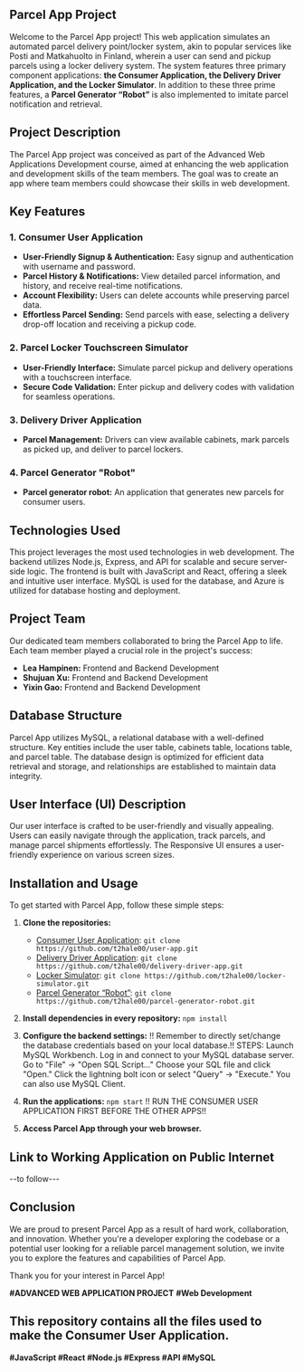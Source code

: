 ## Parcel App Project 



Welcome to the Parcel App project! This web application simulates an automated parcel delivery point/locker system, akin to popular services like Posti and Matkahuolto in Finland, wherein a user can send and pickup parcels using a locker delivery system. The system features three primary component applications: **the Consumer Application, the Delivery Driver Application, and the Locker Simulator**. In addition to these three prime features, a **Parcel Generator “Robot”** is also implemented to imitate parcel notification and retrieval.

## Project Description

The Parcel App project was conceived as part of the Advanced Web Applications Development course, aimed at enhancing the web application and development skills of the team members. The goal was to create an app where team members could showcase their skills in web development.

## Key Features

### 1. Consumer User Application

- **User-Friendly Signup & Authentication:** Easy signup and authentication with username and password.
- **Parcel History & Notifications:** View detailed parcel information, and history, and receive real-time notifications.
- **Account Flexibility:** Users can delete accounts while preserving parcel data.
- **Effortless Parcel Sending:** Send parcels with ease, selecting a delivery drop-off location and receiving a pickup code.

### 2. Parcel Locker Touchscreen Simulator

- **User-Friendly Interface:** Simulate parcel pickup and delivery operations with a touchscreen interface.
- **Secure Code Validation:** Enter pickup and delivery codes with validation for seamless operations.

### 3. Delivery Driver Application

- **Parcel Management:** Drivers can view available cabinets, mark parcels as picked up, and deliver to parcel lockers.

### 4. Parcel Generator "Robot"
- **Parcel generator robot:** An application that generates new parcels for consumer users. 

## Technologies Used

This project leverages the most used technologies in web development. The backend utilizes Node.js, Express, and API for scalable and secure server-side logic. The frontend is built with JavaScript and React, offering a sleek and intuitive user interface. MySQL is used for the database, and Azure is utilized for database hosting and deployment.

## Project Team

Our dedicated team members collaborated to bring the Parcel App to life. Each team member played a crucial role in the project's success:

- **Lea Hampinen:** Frontend and Backend Development
- **Shujuan Xu:** Frontend and Backend Development
- **Yixin Gao:** Frontend and Backend Development

## Database Structure

Parcel App utilizes MySQL, a relational database with a well-defined structure. Key entities include the user table, cabinets table, locations table, and parcel table. The database design is optimized for efficient data retrieval and storage, and relationships are established to maintain data integrity.

## User Interface (UI) Description

Our user interface is crafted to be user-friendly and visually appealing. Users can easily navigate through the application, track parcels, and manage parcel shipments effortlessly. The Responsive UI ensures a user-friendly experience on various screen sizes.

## Installation and Usage

To get started with Parcel App, follow these simple steps:

1. **Clone the repositories:**
   - [Consumer User Application](https://github.com/t2hale00/user-app): `git clone https://github.com/t2hale00/user-app.git`
   - [Delivery Driver Application](https://github.com/t2hale00/delivery-driver-app): `git clone https://github.com/t2hale00/delivery-driver-app.git`
   - [Locker Simulator](https://github.com/t2hale00/locker-simulator): `git clone https://github.com/t2hale00/locker-simulator.git`
   - [Parcel Generator “Robot”](https://github.com/t2hale00/parcel-generator-robot): `git clone https://github.com/t2hale00/parcel-generator-robot.git`

2. **Install dependencies in every repository:** `npm install`

3. **Configure the backend settings:** !! Remember to directly set/change the database credentials based on your local database.!!
         STEPS: Launch MySQL Workbench.
               Log in and connect to your MySQL database server.
               Go to "File" -> "Open SQL Script..."
               Choose your SQL file and click "Open."
               Click the lightning bolt icon or select "Query" -> "Execute."
               You can also use MySQL Client.
                  
4. **Run the applications:** `npm start` !! RUN THE CONSUMER USER APPLICATION FIRST BEFORE THE OTHER APPS!!

5. **Access Parcel App through your web browser.**

## Link to Working Application on Public Internet

--to follow---

## Conclusion

We are proud to present Parcel App as a result of hard work, collaboration, and innovation. Whether you're a developer exploring the codebase or a potential user looking for a reliable parcel management solution, we invite you to explore the features and capabilities of Parcel App.

Thank you for your interest in Parcel App!

**#ADVANCED WEB APPLICATION PROJECT**
**#Web Development**

## This repository contains all the files used to make the **Consumer User Application**.


**#JavaScript
#React
#Node.js
#Express
#API
#MySQL**

